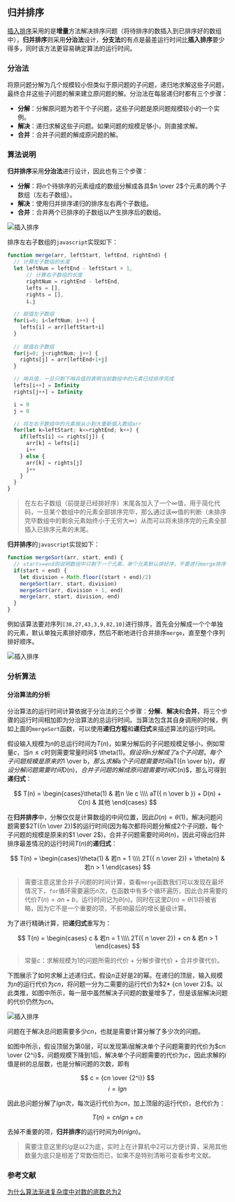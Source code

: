 ## 归并排序

[插入排序](https://github.com/ziyi2/algorithms-javascript/blob/master/doc/%E7%AE%97%E6%B3%95%E5%9F%BA%E7%A1%80/%E6%8F%92%E5%85%A5%E6%8E%92%E5%BA%8F.md)采用的是**增量**方法解决排序问题（将待排序的数插入到已排序好的数组中），**归并排序**则采用**分治法**设计，**分支法**的有点是最差运行时间比**插入排序**要少得多，同时该方法更容易确定算法的运行时间。

### 分治法

将原问题分解为几个规模较小但类似于原问题的子问题，递归地求解这些子问题，最终合并这些子问题的解来建立原问题的解。分治法在每层递归时都有三个步骤：
- **分解**：分解原问题为若干个子问题，这些子问题是原问题规模较小的一个实例。
- **解决**：递归求解这些子问题。如果问题的规模足够小，则直接求解。
- **合并**：合并子问题的解成原问题的解。

### 算法说明

**归并排序**采用**分治法**进行设计，因此也有三个步骤：
- **分解**：将$n$个待排序的元素组成的数组分解成各具$n \over 2$个元素的两个子数组（左右子数组）。
- **解决**：使用归并排序递归的排序左右两个子数组。
- **合并**：合并两个已排序的子数组以产生排序后的数组。

![插入排序](https://raw.githubusercontent.com/ziyi2/algorithms-javascript/master/img/algorithms-base/merge-sort_1.gif)


排序左右子数组的`javascript`实现如下：

``` javascript
function merge(arr, leftStart, leftEnd, rightEnd) {
  // 计算左子数组的长度
  let leftNum = leftEnd - leftStart + 1,
      // 计算右子数组的长度
      rightNum = rightEnd - leftEnd,
      lefts = [],
      rights = [],
      i,j
	
  // 赋值左子数组	
  for(i=0; i<leftNum; i++) {
    lefts[i] = arr[leftStart+i]
  }
  
  // 赋值右子数组
  for(j=0; j<rightNum; j++) {
    rights[j] = arr[leftEnd+1+j]
  }

  // 哨兵值，一旦只剩下哨兵值则表明当前数组中的元素已经排序完成
  lefts[i++] = Infinity
  rights[j++] = Infinity

  i = 0
  j = 0

  // 将左右子数组中的元素按从小到大重新插入数组arr
  for(let k=leftStart; k<=rightEnd; k++) {
    if(lefts[i] <= rights[j]) {
      arr[k] = lefts[i]
      i++
    } else {
      arr[k] = rights[j]
      j++
    }
  }
}
```
> 在左右子数组（前提是已经排好序）末尾各加入了一个$\infty$值，用于简化代码，一旦某个数组中的元素全部排序完毕，那么通过该$\infty$值的判断（未排序完毕数组中的剩余元素始终小于无穷大$\infty$）从而可以将未排序完的元素全部插入已排序元素的末尾。

**归并排序**的`javascript`实现如下：

```javascript
function mergeSort(arr, start, end) {
  // start>=end则说明数组中只剩下一个元素，单个元素默认排好序，不要进行merge排序
  if(start < end) {
    let division = Math.floor((start + end)/2)
    mergeSort(arr, start, division)
    mergeSort(arr, division + 1, end)
    merge(arr, start, division, end)
  }
}
```

例如该算法要对序列`[38,27,43,3,9,82,10]`进行排序，首先会分解成一个个单独的元素，默认单独元素排好顺序，然后不断地进行合并排序`merge`，直至整个序列排好顺序。

![插入排序](https://raw.githubusercontent.com/ziyi2/algorithms-javascript/master/img/algorithms-base/merge-sort_2.png)


### 分析算法

#### 分治算法的分析

分治算法的运行时间计算依据于分治法的三个步骤：**分解**、**解决**和**合并**，将三个步骤的运行时间相加即为分治算法的总运行时间。当算法包含其自身调用的时候，例如上面的`mergeSort`函数，可以使用**递归方程**和**递归式**来描述算法的运行时间。

假设输入规模为$n$的总运行时间为$T(n)$，如果分解后的子问题规模足够小，例如常量$c$，当$n \le c$时则需要常量时间$ \theta(1)$。假设将$n$分解成了$a$个子问题，每个子问题规模是原来的$1 \over b$，那么求解$a$个子问题需要时间$aT({n \over b})$，假设分解问题需要时间$D(n)$，合并子问题的解成原问题需要时间$C(n)$，那么可得到**递归式**：

$$ T(n) = \begin{cases}\theta(1) & 若n \le c  \\\\ aT({ n \over b }) + D(n) + C(n)	& 其他			\end{cases}  $$


在**归并排序**中，分解仅仅是计算数组的中间位置，因此$D(n)=\theta(1)$，解决问题问题需要$2T({n \over 2})$的运行时间(因为每次都将问题分解成2个子问题，每个子问题的规模是原来的$1 \over 2$)，合并子问题需要时间$\theta(n)$，因此可得出归并排序最差情况的运行时间$T(n)$的**递归式**：

$$ T(n) = \begin{cases}\theta(1) & 若n = 1 \\\\ 2T({ n \over 2}) + \theta(n)	& 若n > 1 \end{cases}  $$

> 需要注意这里合并子问题的时间计算，查看`merge`函数我们可以发现在最坏情况下，`for`循环需要遍历$n$次，在函数中有多个循环遍历，因此合并需要的代价$T(n) = an + b$，运行时间记为$\theta(n)$。同时在这里$D(n) = \theta(1)$将被省略，因为它不是一个重要的项，不影响最后的增长量级计算。

为了进行精确计算，把**递归式**重写为：

$$ T(n) = \begin{cases} c & 若n = 1 \\\\ 2T({ n \over 2}) + cn	& 若n > 1 \end{cases}  $$

> 常量$c$：求解规模为1的问题所需的代价 + 分解步骤代价 + 合并步骤代价。

下图展示了如何求解上述递归式，假设$n$正好是2的幂。在递归的顶层，输入规模为$n$的运行代价为$cn$，将问题一分为二需要的运行代价为$2* {cn \over 2}$。以此类推，如图中所示，每一层中虽然解决子问题的数量增多了，但是该层解决问题的代价仍然为$cn$。

![插入排序](https://raw.githubusercontent.com/ziyi2/algorithms-javascript/master/img/algorithms-base/merge-sort_3.png)

问题在于解决总问题需要多少$cn$，也就是需要计算分解了多少次的问题。

如图中所示，假设顶层为第0层，可以发现第$i$层解决单个子问题需要的代价为$cn \over {2^i}$，问题规模下降到1后，解决单个子问题需要的代价为$c$，因此求解的$i$值是树的总层数，也是分解问题的次数，即有

$$ c = {cn \over {2^i}}  $$
$$ i = lgn$$ 

因此总问题分解了$lgn$次，每次运行代价为$cn$，加上顶层的运行代价，总代价为：

$$ T(n) = cnlgn + cn  $$

去掉不重要的项，**归并排序**的运行时间为$\theta(nlgn)$。

> 需要注意这里的$lg$是以2为底，实时上在计算机中2可以方便计算，采用其他数量为底只是相差了常数倍而已，如果不是特别清晰可查看参考文献。


### 参考文献

[为什么算法渐进复杂度中对数的底数总为2](http://blog.codinglabs.org/articles/why-logarithm-base-of-asymptotic-time-complexity-always-two.html)

